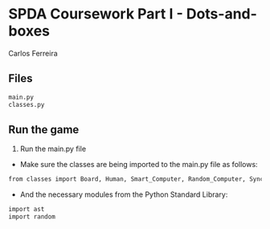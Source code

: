 # SPDA Coursework Part I - Dots-and-boxes
Carlos Ferreira

## Files
```bash
main.py
classes.py
```

## Run the game
1. Run the main.py file
  - Make sure the classes are being imported to the main.py file as follows:
```bash
from classes import Board, Human, Smart_Computer, Random_Computer, Synchronous
```
  - And the necessary modules from the Python Standard Library:
```bash
import ast
import random
```
